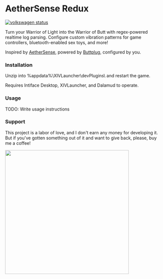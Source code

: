 # AetherSense Redux

[![volkswagen status](https://auchenberg.github.io/volkswagen/volkswargen_ci.svg?v=1)](https://github.com/auchenberg/volkswagen)

Turn your Warrior of Light into the Warrior of Butt with regex-powered realtime log parsing. Configure custom vibration patterns for game controllers, bluetooth-enabled sex toys, and more!

Inspired by [AetherSense](https://github.com/Ms-Tress/AetherSense), powered by [Buttplug](https://buttplug.io/), configured by you.

### Installation

Unzip into %appdata%\XIVLauncher\devPlugins\ and restart the game.

Requires Intiface Desktop, XIVLauncher, and Dalamud to operate.

### Usage

TODO: Write usage instructions

### Support

This project is a labor of love, and I don't earn any money for developing it. But if you've gotten something out of it and want to give back, please, buy me a coffee!

[<img src="https://img.buymeacoffee.com/api/?url=aHR0cHM6Ly9jZG4uYnV5bWVhY29mZmVlLmNvbS91cGxvYWRzL3Byb2ZpbGVfcGljdHVyZXMvMjAyMS8wNi8yMzJiYzkyZjJlNmYzYjJmZjk2MTQ2NDFmZjJkY2I3ZC5qcGdAMzAwd18wZS53ZWJw&creator=tamagotchi+%28digital+pet%29&is_creating=modern%20retro%20tech&design_code=1&design_color=%23BD5FFF&slug=tamagotchi" width="400">](https://www.buymeacoffee.com/tamagotchi)
